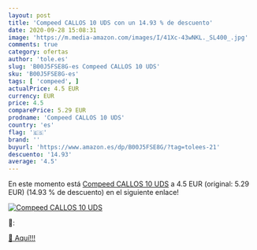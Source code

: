 ```yaml
---
layout: post
title: 'Compeed CALLOS 10 UDS con un 14.93 % de descuento'
date: 2020-09-28 15:08:31
image: 'https://m.media-amazon.com/images/I/41Xc-43wNKL._SL400_.jpg'
comments: true
category: ofertas
author: 'tole.es'
slug: 'B00J5FSE8G-es Compeed CALLOS 10 UDS'
sku: 'B00J5FSE8G-es'
tags: [ 'compeed', ]
actualPrice: 4.5 EUR
currency: EUR
price: 4.5
comparePrice: 5.29 EUR
prodname: 'Compeed CALLOS 10 UDS'
country: 'es'
flag: '🇪🇸'
brand: ''
buyurl: 'https://www.amazon.es/dp/B00J5FSE8G/?tag=tolees-21'
descuento: '14.93'
average: '4.5'
---
```


En este momento está [Compeed CALLOS 10 UDS](https://www.amazon.es/dp/B00J5FSE8G/?tag=tolees-21) a 4.5 EUR (original: 5.29 EUR) (14.93 %  de descuento) en el siguiente enlace!

[![Compeed CALLOS 10 UDS](https://m.media-amazon.com/images/I/41Xc-43wNKL._SL400_.jpg)](https://www.amazon.es/dp/B00J5FSE8G/?tag=tolees-21)

🔎:


[🛒 Aquí!!!](https://www.amazon.es/dp/B00J5FSE8G/?tag=tolees-21)
